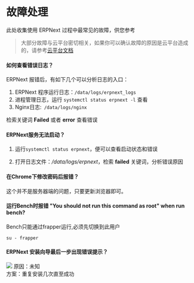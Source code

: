 # 故障处理

此处收集使用 ERPNext 过程中最常见的故障，供您参考

> 大部分故障与云平台密切相关，如果你可以确认故障的原因是云平台造成的，请参考[云平台文档](https://support.websoft9.com/docs/faq/zh/tech-instance.html)

#### 如何查看错误日志？

ERPNext 报错后，有如下几个可以分析日志的入口：

1. ERPNext 程序运行日志：`/data/logs/erpnext_logs`
2. 进程管理日志，运行 `systemctl status erpnext -l` 查看
3. Nginx日志:` /data/logs/nginx`

检索关键词 **Failed** 或者 **error** 查看错误

#### ERPNext服务无法启动？

1. 运行`systemctl status erpnext`，便可以查看启动状态和错误

2. 打开日志文件：*/data/logs/erpnext*，检索 **failed** 关键词，分析错误原因


#### 在Chrome下修改密码后报错？

这个并不是服务器端的问题，只要更新浏览器即可。

#### 运行Bench时报错 "You should not run this command as root" when run bench?

Bench只能通过frapper运行,必须先切换到此用户
```shell
su - frapper
```

#### ERPNext 安装向导最后一步出现错误提示？
![](https://libs.websoft9.com/Websoft9/DocsPicture/zh/erpnext/erpnext-wizarderror-websoft9.png)
原因：未知  
方案：重复安装几次直至成功  